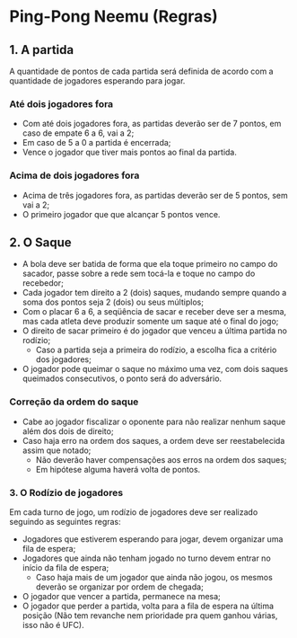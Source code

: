 # Ping-Pong Neemu (Regras)

## 1. A partida

A quantidade de pontos de cada partida será definida de acordo com a quantidade de jogadores esperando para jogar.

### Até dois jogadores fora

  - Com até dois jogadores fora, as partidas deverão ser de 7 pontos, em caso de empate 6 a 6, vai a 2;
  - Em caso de 5 a 0 a partida é encerrada;
  - Vence o jogador que tiver mais pontos ao final da partida.

### Acima de dois jogadores fora

  - Acima de três jogadores fora, as partidas deverão ser de 5 pontos, sem vai a 2; 
  - O primeiro jogador que que alcançar 5 pontos vence.

## 2. O Saque

  - A bola deve ser batida de forma que ela toque primeiro no campo do sacador, passe sobre a rede sem tocá-la e toque no campo do recebedor;
  - Cada jogador tem direito a 2 (dois) saques, mudando sempre quando a soma dos pontos seja 2 (dois) ou seus múltiplos;
  - Com o placar 6 a 6, a seqüência de sacar e receber deve ser a mesma, mas cada atleta deve produzir somente um saque até o final do jogo;
  - O direito de sacar primeiro é do jogador que venceu a última partida no rodízio;
    - Caso a partida seja a primeira do rodízio, a escolha fica a critério dos jogadores;
  - O jogador pode queimar o saque no máximo uma vez, com dois saques queimados consecutivos, o ponto será do adversário.
  
### Correção da ordem do saque

  - Cabe ao jogador fiscalizar o oponente para não realizar nenhum saque além dos dois de direito;
  - Caso haja erro na ordem dos saques, a ordem deve ser reestabelecida assim que notado;
    - Não deverão haver compensações aos erros na ordem dos saques;
    - Em hipótese alguma haverá volta de pontos.

### 3. O Rodízio de jogadores

Em cada turno de jogo, um rodízio de jogadores deve ser realizado seguindo as seguintes regras:

  - Jogadores que estiverem esperando para jogar, devem organizar uma fila de espera;
  - Jogadores que ainda não tenham jogado no turno devem entrar no início da fila de espera;
    - Caso haja mais de um jogador que ainda não jogou, os mesmos deverão se organizar por ordem de chegada;
  - O jogador que vencer a partida, permanece na mesa;
  - O jogador que perder a partida, volta para a fila de espera na última posição (Não tem revanche nem prioridade pra quem ganhou várias, isso não é UFC).
